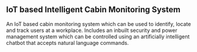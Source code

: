 ## IoT based Intelligent Cabin Monitoring System
An IoT based cabin monitoring system which can be used to identify, locate and track users at a workplace. Includes an inbuilt security and power management system which can be controlled using an artificially intelligent chatbot that accepts natural language commands. 
